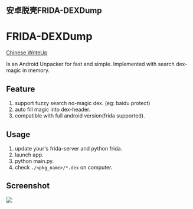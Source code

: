 ## 安卓脱壳FRIDA-DEXDump
# FRIDA-DEXDump

[Chinese WriteUp](https://bbs.pediy.com/thread-257829.htm)

Is an Android Unpacker for fast and simple.
Implemented with search dex-magic in memory.

## Feature
1. support fuzzy search no-magic dex. (eg: baidu protect)
2. auto fill magic into dex-header.
3. compatible with full android version(frida supported).

## Usage
1. update your's frida-server and python frida.
2. launch app.
3. python main.py.
4. check `./<pkg_name>/*.dex` on computer.

## Screenshot

![](screenshot.png)
